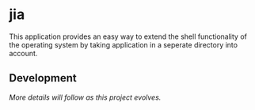 jia
===

This application provides an easy way to extend the shell functionality of the operating system by taking application in a seperate directory into account.


Development
-----------
*More details will follow as this project evolves.*


